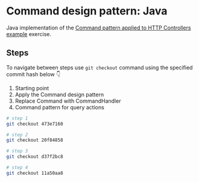 # Command design pattern: Java

Java implementation of the [Command pattern applied to HTTP Controllers example](../README.md) exercise.

## Steps

To navigate between steps use `git checkout` command
using the specified commit hash below 👇

1. Starting point
2. Apply the Command design pattern
3. Replace Command with CommandHandler
4. Command pattern for query actions

```bash
# step 1
git checkout 473e7160

# step 2
git checkout 20f84858

# step 3
git checkout d37f2bc8

# step 4
git checkout 11a50aa8
```
